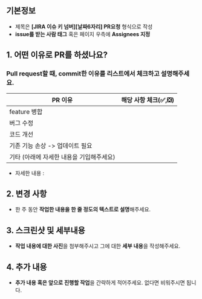 ## 기본정보
- 제목은 **[JIRA 이슈 키 넘버][날짜6자리] PR요청** 형식으로 작성
- **issue를 받는 사람 태그** 혹은 페이지 우측에 **Assignees 지정**


## 1. 어떤 이유로 PR를 하셨나요?
### Pull request할 때, commit한 이유를 리스트에서 체크하고 설명해주세요.
| PR 이유 | 해당 사항 체크(✅,❎) |
| ------ | ------ |
| feature 병합 |  |
| 버그 수정 |  |
| 코드 개선 |  |
| 기존 기능 손상 -> 업데이트 필요 |  |
| 기타 (아래에 자세한 내용을 기입해주세요) |  |
- 자세한 내용 :


## 2. 변경 사항
- 한 주 동안 **작업한 내용을 한 줄 정도의 텍스트로 설명**해주세요.


## 3. 스크린샷 및 세부내용

- **작업 내용에 대한 사진**을 첨부해주시고 그에 대한 **세부 내용**을 작성해주세요.

## 4. 추가 내용

- **추가 내용 혹은 앞으로 진행할 작업**을 간략하게 적어주세요. 없다면 비워주시면 됩니다.
